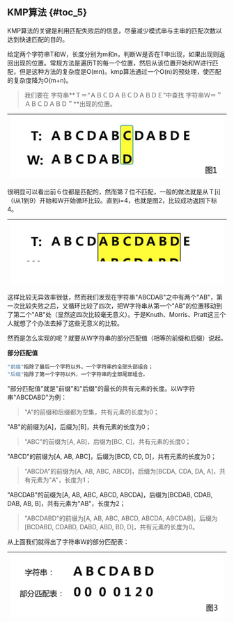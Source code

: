## KMP算法 {#toc_5}

KMP算法的关键是利用匹配失败后的信息，尽量减少模式串与主串的匹配次数以达到快速匹配的目的。

给定两个字符串T和W，长度分别为m和n，判断W是否在T中出现，如果出现则返回出现的位置。常规方法是遍历T的每一个位置，然后从该位置开始和W进行匹配，但是这种方法的复杂度是O\(mn\)。kmp算法通过一个O\(n\)的预处理，使匹配的复杂度降为O\(m+n\)。

> 我们要在 字符串**Ｔ＝“ＡＢＣＤＡＢＣＤＡＢＤＥ”中查找 字符串Ｗ＝＂ＡＢＣＤＡＢＤ＂**出现的位置。

| ![](/assets/import6.17.1.png) |
| :---: |


很明显可以看出前６位都是匹配的，然而第７位不匹配，一般的做法就是从Ｔ\[i\]（i从1到9）开始和W开始循环比较。直到i=4，也就是图2，比较成功返回下标4。

| ![](/assets/import6.17.2.png) |
| :---: |


这样比较无异效率很低，然而我们发现在字符串"ABCDAB"之中有两个"AB"，第一次比较失败之后，又循环比较了四次，把W字符串从第一个"AB"的位置移动到了第二个"AB"处（显然这四次比较毫无意义）。于是Knuth、Morris、Pratt这三个人就想了个办法去掉了这些无意义的比较。

然而是怎么实现的呢？就要从Ｗ字符串的部分匹配值（相等的前缀和后缀）说起。

**部分匹配值**

```java
"前缀"指除了最后一个字符以外，一个字符串的全部头部组合；
"后缀"指除了第一个字符以外，一个字符串的全部尾部组合。
```

"部分匹配值"就是"前缀"和"后缀"的最长的共有元素的长度。以Ｗ字符串"ABCDABD"为例：

> "A"的前缀和后缀都为空集，共有元素的长度为0；

"AB"的前缀为\[A\]，后缀为\[B\]，共有元素的长度为0；

> "ABC"的前缀为\[A, AB\]，后缀为\[BC, C\]，共有元素的长度0；

"ABCD"的前缀为\[A, AB, ABC\]，后缀为\[BCD, CD, D\]，共有元素的长度为0；

> "ABCDA"的前缀为\[A, AB, ABC, ABCD\]，后缀为\[BCDA, CDA, DA, A\]，共有元素为"A"，长度为1；

"ABCDAB"的前缀为\[A, AB, ABC, ABCD, ABCDA\]，后缀为\[BCDAB, CDAB, DAB, AB, B\]，共有元素为"AB"，长度为2；

> "ABCDABD"的前缀为\[A, AB, ABC, ABCD, ABCDA, ABCDAB\]，后缀为\[BCDABD, CDABD, DABD, ABD, BD, D\]，共有元素的长度为0。

从上面我们就得出了字符串Ｗ的部分匹配表：

| ![](/assets/import6.17.3.png) |
| :---: |



